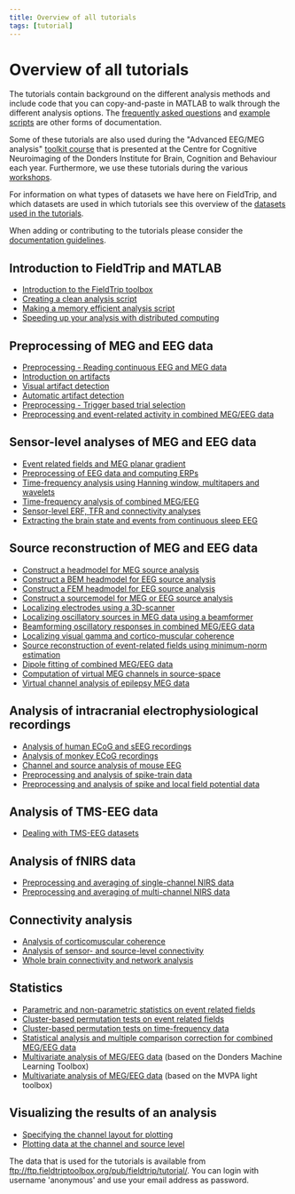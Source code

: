 ```yaml
---
title: Overview of all tutorials
tags: [tutorial]
---
```


# Overview of all tutorials

The tutorials contain background on the different analysis methods and include code that you can copy-and-paste in MATLAB to walk through the different analysis options. The [frequently asked questions](/faq) and [example scripts](/example) are other forms of documentation.

Some of these tutorials are also used during the "Advanced EEG/MEG analysis" [toolkit course](https://www.ru.nl/donders/agenda/donders-tool-kits/) that is presented at the Centre for Cognitive Neuroimaging of the Donders Institute for Brain, Cognition and Behaviour each year. Furthermore, we use these tutorials during the various [workshops](/workshop).

For information on what types of datasets we have here on FieldTrip, and which datasets are used in which tutorials see this overview of the [datasets used in the tutorials](/faq/what_types_of_datasets_and_their_respective_analyses_are_used_on_fieldtrip).

When adding or contributing to the tutorials please consider the [documentation guidelines](/development/guideline/documentation).

## Introduction to FieldTrip and MATLAB

- [Introduction to the FieldTrip toolbox](/tutorial/introduction)
- [Creating a clean analysis script](/tutorial/scripting)
- [Making a memory efficient analysis script](/tutorial/memory)
- [Speeding up your analysis with distributed computing](/tutorial/distributedcomputing)

## Preprocessing of MEG and EEG data

- [Preprocessing - Reading continuous EEG and MEG data](/tutorial/continuous)
- [Introduction on artifacts](/tutorial/artifacts)
- [Visual artifact detection](/tutorial/visual_artifact_rejection)
- [Automatic artifact detection](/tutorial/automatic_artifact_rejection)
- [Preprocessing - Trigger based trial selection](/tutorial/preprocessing)
- [Preprocessing and event-related activity in combined MEG/EEG data](/workshop/natmeg/preprocessing)

## Sensor-level analyses of MEG and EEG data

- [Event related fields and MEG planar gradient](/tutorial/eventrelatedaveraging)
- [Preprocessing of EEG data and computing ERPs](/tutorial/preprocessing_erp)
- [Time-frequency analysis using Hanning window, multitapers and wavelets](/tutorial/timefrequencyanalysis)
- [Time-frequency analysis of combined MEG/EEG](/workshop/natmeg/timefrequency)
- [Sensor-level ERF, TFR and connectivity analyses](/tutorial/sensor_analysis)
- [Extracting the brain state and events from continuous sleep EEG](/tutorial/sleep)

## Source reconstruction of MEG and EEG data

- [Construct a headmodel for MEG source analysis](/tutorial/headmodel_meg)
- [Construct a BEM headmodel for EEG source analysis](/tutorial/headmodel_eeg_bem)
- [Construct a FEM headmodel for EEG source analysis](/tutorial/headmodel_eeg_fem)
- [Construct a sourcemodel for MEG or EEG source analysis](/tutorial/sourcemodel)
- [Localizing electrodes using a 3D-scanner](/tutorial/electrode)
- [Localizing oscillatory sources in MEG data using a beamformer](/tutorial/beamformer)
- [Beamforming oscillatory responses in combined MEG/EEG data](/workshop/natmeg/beamforming)
- [Localizing visual gamma and cortico-muscular coherence](/tutorial/beamformingextended)
- [Source reconstruction of event-related fields using minimum-norm estimation](/tutorial/minimumnormestimate)
- [Dipole fitting of combined MEG/EEG data](/workshop/natmeg/dipolefitting)
- [Computation of virtual MEG channels in source-space](/tutorial/virtual_sensors)
- [Virtual channel analysis of epilepsy MEG data](/tutorial/epilepsy)

## Analysis of intracranial electrophysiological recordings

- [Analysis of human ECoG and sEEG recordings](/tutorial/human_ecog)
- [Analysis of monkey ECoG recordings](/tutorial/monkey_ecog)
- [Channel and source analysis of mouse EEG](/tutorial/mouse_eeg)
- [Preprocessing and analysis of spike-train data](/tutorial/spike)
- [Preprocessing and analysis of spike and local field potential data](/tutorial/spikefield)

## Analysis of TMS-EEG data

- [Dealing with TMS-EEG datasets](/tutorial/tms-eeg)

## Analysis of fNIRS data

- [Preprocessing and averaging of single-channel NIRS data](/tutorial/nirs_singlechannel)
- [Preprocessing and averaging of multi-channel NIRS data](/tutorial/nirs_multichannel)

## Connectivity analysis

- [Analysis of corticomuscular coherence](/tutorial/coherence)
- [Analysis of sensor- and source-level connectivity](/tutorial/connectivity)
- [Whole brain connectivity and network analysis](/tutorial/networkanalysis)

## Statistics

- [Parametric and non-parametric statistics on event related fields](/tutorial/eventrelatedstatistics)
- [Cluster-based permutation tests on event related fields](/tutorial/cluster_permutation_timelock)
- [Cluster-based permutation tests on time-frequency data](/tutorial/cluster_permutation_freq)
- [Statistical analysis and multiple comparison correction for combined MEG/EEG data](/workshop/natmeg/statistics)
- [Multivariate analysis of MEG/EEG data](/tutorial/multivariateanalysis) (based on the Donders Machine Learning Toolbox)
- [Multivariate analysis of MEG/EEG data](/tutorial/mvpa_light) (based on the MVPA light toolbox)

## Visualizing the results of an analysis

- [Specifying the channel layout for plotting](/tutorial/layout)
- [Plotting data at the channel and source level](/tutorial/plotting)

The data that is used for the tutorials is available from <ftp://ftp.fieldtriptoolbox.org/pub/fieldtrip/tutorial/>. You can login with username 'anonymous' and use your email address as password.
